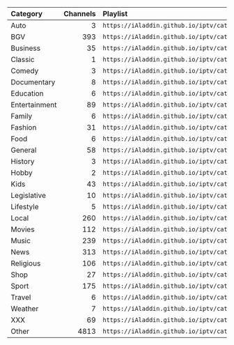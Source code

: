 <table>
	<thead>
		<tr><th align="left">Category</th><th align="right">Channels</th><th align="left">Playlist</th></tr>
	</thead>
	<tbody>
		<tr><td align="left">Auto</td><td align="right">3</td><td align="left"><code>https://iAladdin.github.io/iptv/categories/auto.m3u</code></td></tr>
		<tr><td align="left">BGV</td><td align="right">393</td><td align="left"><code>https://iAladdin.github.io/iptv/categories/bgv.m3u</code></td></tr>
		<tr><td align="left">Business</td><td align="right">35</td><td align="left"><code>https://iAladdin.github.io/iptv/categories/business.m3u</code></td></tr>
		<tr><td align="left">Classic</td><td align="right">1</td><td align="left"><code>https://iAladdin.github.io/iptv/categories/classic.m3u</code></td></tr>
		<tr><td align="left">Comedy</td><td align="right">3</td><td align="left"><code>https://iAladdin.github.io/iptv/categories/comedy.m3u</code></td></tr>
		<tr><td align="left">Documentary</td><td align="right">8</td><td align="left"><code>https://iAladdin.github.io/iptv/categories/documentary.m3u</code></td></tr>
		<tr><td align="left">Education</td><td align="right">6</td><td align="left"><code>https://iAladdin.github.io/iptv/categories/education.m3u</code></td></tr>
		<tr><td align="left">Entertainment</td><td align="right">89</td><td align="left"><code>https://iAladdin.github.io/iptv/categories/entertainment.m3u</code></td></tr>
		<tr><td align="left">Family</td><td align="right">6</td><td align="left"><code>https://iAladdin.github.io/iptv/categories/family.m3u</code></td></tr>
		<tr><td align="left">Fashion</td><td align="right">31</td><td align="left"><code>https://iAladdin.github.io/iptv/categories/fashion.m3u</code></td></tr>
		<tr><td align="left">Food</td><td align="right">6</td><td align="left"><code>https://iAladdin.github.io/iptv/categories/food.m3u</code></td></tr>
		<tr><td align="left">General</td><td align="right">58</td><td align="left"><code>https://iAladdin.github.io/iptv/categories/general.m3u</code></td></tr>
		<tr><td align="left">History</td><td align="right">3</td><td align="left"><code>https://iAladdin.github.io/iptv/categories/history.m3u</code></td></tr>
		<tr><td align="left">Hobby</td><td align="right">2</td><td align="left"><code>https://iAladdin.github.io/iptv/categories/hobby.m3u</code></td></tr>
		<tr><td align="left">Kids</td><td align="right">43</td><td align="left"><code>https://iAladdin.github.io/iptv/categories/kids.m3u</code></td></tr>
		<tr><td align="left">Legislative</td><td align="right">10</td><td align="left"><code>https://iAladdin.github.io/iptv/categories/legislative.m3u</code></td></tr>
		<tr><td align="left">Lifestyle</td><td align="right">5</td><td align="left"><code>https://iAladdin.github.io/iptv/categories/lifestyle.m3u</code></td></tr>
		<tr><td align="left">Local</td><td align="right">260</td><td align="left"><code>https://iAladdin.github.io/iptv/categories/local.m3u</code></td></tr>
		<tr><td align="left">Movies</td><td align="right">112</td><td align="left"><code>https://iAladdin.github.io/iptv/categories/movies.m3u</code></td></tr>
		<tr><td align="left">Music</td><td align="right">239</td><td align="left"><code>https://iAladdin.github.io/iptv/categories/music.m3u</code></td></tr>
		<tr><td align="left">News</td><td align="right">313</td><td align="left"><code>https://iAladdin.github.io/iptv/categories/news.m3u</code></td></tr>
		<tr><td align="left">Religious</td><td align="right">106</td><td align="left"><code>https://iAladdin.github.io/iptv/categories/religious.m3u</code></td></tr>
		<tr><td align="left">Shop</td><td align="right">27</td><td align="left"><code>https://iAladdin.github.io/iptv/categories/shop.m3u</code></td></tr>
		<tr><td align="left">Sport</td><td align="right">175</td><td align="left"><code>https://iAladdin.github.io/iptv/categories/sport.m3u</code></td></tr>
		<tr><td align="left">Travel</td><td align="right">6</td><td align="left"><code>https://iAladdin.github.io/iptv/categories/travel.m3u</code></td></tr>
		<tr><td align="left">Weather</td><td align="right">7</td><td align="left"><code>https://iAladdin.github.io/iptv/categories/weather.m3u</code></td></tr>
		<tr><td align="left">XXX</td><td align="right">69</td><td align="left"><code>https://iAladdin.github.io/iptv/categories/xxx.m3u</code></td></tr>
		<tr><td align="left">Other</td><td align="right">4813</td><td align="left"><code>https://iAladdin.github.io/iptv/categories/other.m3u</code></td></tr>
	</tbody>
</table>